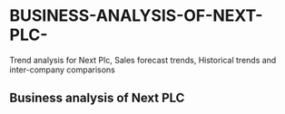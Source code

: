 # BUSINESS-ANALYSIS-OF-NEXT-PLC-
Trend analysis for Next Plc, Sales forecast trends, Historical trends and inter-company comparisons
## Business analysis of Next PLC

